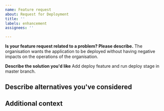 ```yaml
---
name: Feature request
about: Request for Deployment
title: ''
labels: enhancement
assignees: ''

---
```


**Is your feature request related to a problem? Please describe.**
The organisation wants the application to be deployed without having negative impacts on the operations of the organisation.

**Describe the solution you'd like**
Add deploy feature and run deploy stage in master branch.

**Describe alternatives you've considered**
---

**Additional context**
----

